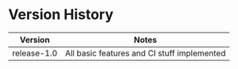 # Version History

| Version | Notes |
| --- | --- |
| release-1.0 | All basic features and CI stuff implemented |
